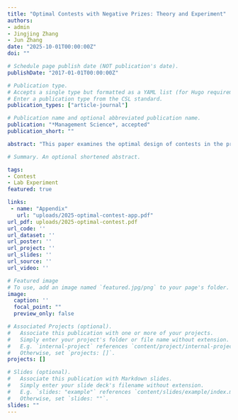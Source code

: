 ```yaml
---
title: "Optimal Contests with Negative Prizes: Theory and Experiment"
authors:
- admin
- Jingjing Zhang
- Jun Zhang
date: "2025-10-01T00:00:00Z"
doi: ""

# Schedule page publish date (NOT publication's date).
publishDate: "2017-01-01T00:00:00Z"

# Publication type.
# Accepts a single type but formatted as a YAML list (for Hugo requirements).
# Enter a publication type from the CSL standard.
publication_types: ["article-journal"]

# Publication name and optional abbreviated publication name.
publication: "*Management Science*, accepted"
publication_short: ""

abstract: "This paper examines the optimal design of contests in the presence of negative prizes and establishes the optimality of a modified all-pay auction with entry fee and reserve. The entry fee always equals the contestants' liability, and the reserve is weakly higher than in contests without negative prizes. The modification involves awarding all contestants a strictly positive prize if none meet the reserve. This optimal contest better incentivizes high-ability contestants by offering them a higher prize augmented by entry fees, while still ensuring full participation from low-ability contestants. Theoretical analysis demonstrates that when contestants' liability is sufficiently high, the same contest maximizes both the expected total effort and winner's effort, with both measures increasing with liability. Numerical simulations show that even with low liability, predictions from the two optimal contests are closely aligned. To test these predictions, we conduct an experiment comparing optimal contests across different liability levels, confirming the ''killing-two-birds-with-one-stone'' prediction."

# Summary. An optional shortened abstract.

tags:
- Contest
- Lab Experiment
featured: true

links:
 - name: "Appendix"
   url: "uploads/2025-optimal-contest-app.pdf"
url_pdf: uploads/2025-optimal-contest.pdf
url_code: ''
url_dataset: ''
url_poster: ''
url_project: ''
url_slides: ''
url_source: ''
url_video: ''

# Featured image
# To use, add an image named `featured.jpg/png` to your page's folder.
image:
  caption: ''
  focal_point: ""
  preview_only: false

# Associated Projects (optional).
#   Associate this publication with one or more of your projects.
#   Simply enter your project's folder or file name without extension.
#   E.g. `internal-project` references `content/project/internal-project/index.md`.
#   Otherwise, set `projects: []`.
projects: []

# Slides (optional).
#   Associate this publication with Markdown slides.
#   Simply enter your slide deck's filename without extension.
#   E.g. `slides: "example"` references `content/slides/example/index.md`.
#   Otherwise, set `slides: ""`.
slides: ""
---
```


